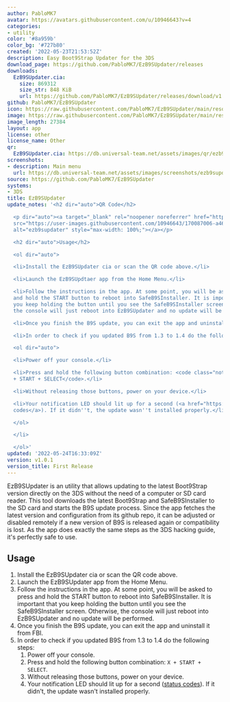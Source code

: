 ```yaml
---
author: PabloMK7
avatar: https://avatars.githubusercontent.com/u/10946643?v=4
categories:
- utility
color: '#8a959b'
color_bg: '#727b80'
created: '2022-05-23T21:53:52Z'
description: Easy Boot9Strap Updater for the 3DS
download_page: https://github.com/PabloMK7/EzB9SUpdater/releases
downloads:
  EzB9SUpdater.cia:
    size: 869312
    size_str: 848 KiB
    url: https://github.com/PabloMK7/EzB9SUpdater/releases/download/v1.0.1/EzB9SUpdater.cia
github: PabloMK7/EzB9SUpdater
icon: https://raw.githubusercontent.com/PabloMK7/EzB9SUpdater/main/resources/icon.png
image: https://raw.githubusercontent.com/PabloMK7/EzB9SUpdater/main/resources/banner.png
image_length: 27384
layout: app
license: other
license_name: Other
qr:
  EzB9SUpdater.cia: https://db.universal-team.net/assets/images/qr/ezb9supdater-cia.png
screenshots:
- description: Main menu
  url: https://db.universal-team.net/assets/images/screenshots/ezb9supdater/main-menu.png
source: https://github.com/PabloMK7/EzB9SUpdater
systems:
- 3DS
title: EzB9SUpdater
update_notes: '<h2 dir="auto">QR Code</h2>

  <p dir="auto"><a target="_blank" rel="noopener noreferrer" href="https://user-images.githubusercontent.com/10946643/170087006-a46d23f2-a15c-45ac-aaf3-d539533960b9.png"><img
  src="https://user-images.githubusercontent.com/10946643/170087006-a46d23f2-a15c-45ac-aaf3-d539533960b9.png"
  alt="ezb9supdater" style="max-width: 100%;"></a></p>

  <h2 dir="auto">Usage</h2>

  <ol dir="auto">

  <li>Install the EzB9SUpdater cia or scan the QR code above.</li>

  <li>Launch the EzB9SUpdtaer app from the Home Menu.</li>

  <li>Follow the instructions in the app. At some point, you will be asked to press
  and hold the START button to reboot into SafeB9SInstaller. It is important that
  you keep holding the button until you see the SafeB9SInstaller screen. Otherwise,
  the console will just reboot into EzB9SUpdater and no update will be performed.</li>

  <li>Once you finish the B9S update, you can exit the app and uninstall it from FBI.</li>

  <li>In order to check if you updated B9S from 1.3 to 1.4 do the following steps:

  <ol dir="auto">

  <li>Power off your console.</li>

  <li>Press and hold the following button combination: <code class="notranslate">X
  + START + SELECT</code>.</li>

  <li>Without releasing those buttons, power on your device.</li>

  <li>Your notification LED should lit up for a second (<a href="https://github.com/PabloMK7/boot9strap/tree/patch-1#led-status-codes">status
  codes</a>). If it didn''t, the update wasn''t installed properly.</li>

  </ol>

  </li>

  </ol>'
updated: '2022-05-24T16:33:09Z'
version: v1.0.1
version_title: First Release
---
```

EzB9SUpdater is an utility that allows updating to the latest Boot9Strap version directly on the 3DS without the need of a computer or SD card reader. This tool downloads the latest Boot9Strap and SafeB9SInstaller to the SD card and starts the B9S update process. Since the app fetches the latest version and configuration from its github repo, it can be adjusted or disabled remotely if a new version of B9S is released again or compatibility is lost. As the app does exactly the same steps as the 3DS hacking guide, it's perfectly safe to use.

## Usage

1. Install the EzB9SUpdater cia or scan the QR code above.
1. Launch the EzB9SUpdater app from the Home Menu.
1. Follow the instructions in the app. At some point, you will be asked to press and hold the START button to reboot into SafeB9SInstaller. It is important that you keep holding the button until you see the SafeB9SInstaller screen. Otherwise, the console will just reboot into EzB9SUpdater and no update will be performed.
1. Once you finish the B9S update, you can exit the app and uninstall it from FBI.
1. In order to check if you updated B9S from 1.3 to 1.4 do the following steps:
   1. Power off your console.
   1. Press and hold the following button combination: `X + START + SELECT`.
   1. Without releasing those buttons, power on your device.
   1. Your notification LED should lit up for a second ([status codes](https://github.com/PabloMK7/boot9strap/tree/patch-1#led-status-codes)). If it didn't, the update wasn't installed properly.